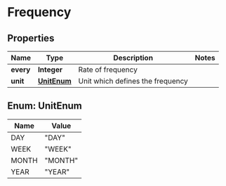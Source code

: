 
# Frequency

## Properties
Name | Type | Description | Notes
------------ | ------------- | ------------- | -------------
**every** | **Integer** | Rate of frequency | 
**unit** | [**UnitEnum**](#UnitEnum) | Unit which defines the frequency | 


<a name="UnitEnum"></a>
## Enum: UnitEnum
Name | Value
---- | -----
DAY | &quot;DAY&quot;
WEEK | &quot;WEEK&quot;
MONTH | &quot;MONTH&quot;
YEAR | &quot;YEAR&quot;



